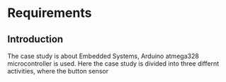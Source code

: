 # Requirements

## Introduction
The case study is about Embedded Systems, Arduino atmega328 microcontroller is used. Here the case study is divided into three differnt activities, where the button sensor 

